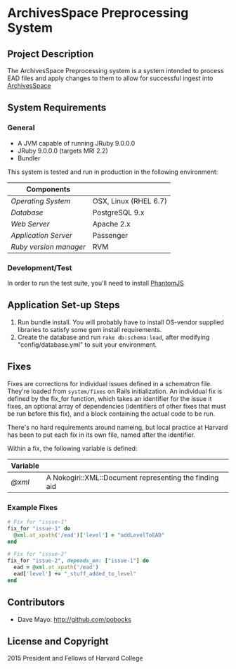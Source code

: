 # ArchivesSpace Preprocessing System

## Project Description

The ArchivesSpace Preprocessing system is a system intended to process EAD files and apply changes to them to allow for successful ingest into [ArchivesSpace](https://github.com/archivesspace/archivesspace)

## System Requirements

### General

* A JVM capable of running JRuby 9.0.0.0
* JRuby 9.0.0.0 (targets MRI 2.2)
* Bundler

This system is tested and run in production in the following environment:

| Components             |                      |
|------------------------|----------------------|
| *Operating System*     | OSX, Linux (RHEL 6.7)|
| *Database*             | PostgreSQL 9.x       |
| *Web Server*           | Apache 2.x           |
| *Application Server*   | Passenger            |
| *Ruby version manager* | RVM

### Development/Test

In order to run the test suite, you'll need to install [PhantomJS](http://phantomjs.org)

## Application Set-up Steps

1. Run bundle install. You will probably have to install OS-vendor supplied libraries to satisfy some gem install requirements.
2. Create the database and run `rake db:schema:load`, after modifying "config/database.yml" to suit your environment.

## Fixes

Fixes are corrections for individual issues defined in a schematron file.  They're loaded from `system/fixes` on Rails initialization.  An individual fix is defined by the fix_for function, which takes an identifier for the issue it fixes, an optional array of dependencies (identifiers of other fixes that must be run before this fix), and a block containing the actual code to be run.

There's no hard requirements around nameing, but local practice at Harvard has been to put each fix in its own file, named after the identifier.

Within a fix, the following variable is defined:

| Variable      |                                                                    |
|---------------|--------------------------------------------------------------------|
| *@xml*        | A Nokogiri::XML::Document representing the finding aid             |

### Example Fixes

``` ruby
# Fix for "issue-1"
fix_for "issue-1" do
  @xml.at_xpath('/ead')['level'] = "addLevelToEAD"
end

# Fix for "issue-2"
fix_for "issue-2", depends_on: ["issue-1"] do
  ead = @xml.at_xpath('/ead')
  ead['level'] += "_stuff_added_to_level"
end
```

## Contributors

* Dave Mayo: http://github.com/pobocks

## License and Copyright

2015 President and Fellows of Harvard College
